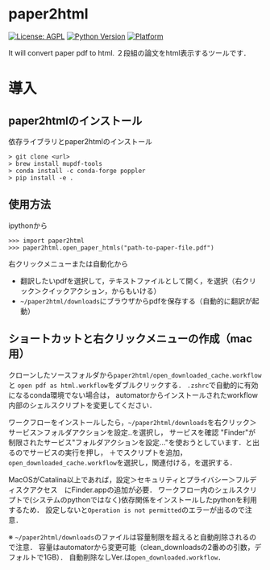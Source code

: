# paper2html

[![License: AGPL](https://img.shields.io/badge/license-AGPL-blue)](https://opensource.org/licenses/AGPL-3.0)
[![Python Version](https://img.shields.io/badge/python-3.5-blue)](https://github.com/ktaaaki/paper2html)
[![Platform](https://img.shields.io/badge/platform-macos-yellow)](https://github.com/ktaaaki/paper2html)

It will convert paper pdf to html.
２段組の論文をhtml表示するツールです．

# 導入
## paper2htmlのインストール
依存ライブラリとpaper2htmlのインストール
```
> git clone <url>
> brew install mupdf-tools
> conda install -c conda-forge poppler
> pip install -e .
```

## 使用方法
ipythonから
```
>>> import paper2html
>>> paper2html.open_paper_htmls("path-to-paper-file.pdf")
```
右クリックメニューまたは自動化から

- 翻訳したいpdfを選択して，テキストファイルとして開く，を選択（右クリック＞クイックアクション，からもいける）
- `~/paper2html/downloads`にブラウザからpdfを保存する（自動的に翻訳が起動）

## ショートカットと右クリックメニューの作成（mac用）
クローンしたソースフォルダから`paper2html/open_downloaded_cache.workflow`と
`open pdf as html.workflow`をダブルクリックする．
`.zshrc`で自動的に有効になるconda環境でない場合は，
automatorからインストールされたworkflow内部のシェルスクリプトを変更してください．

ワークフローをインストールしたら，`~/paper2html/downloads`を右クリック＞サービス＞フォルダアクションを設定..を選択し，
サービスを確認
"Finder"が制限されたサービス"フォルダアクションを設定..."を使おうとしています．と出るのでサービスの実行を押し，
＋でスクリプトを追加，`open_downloaded_cache.workflow`を選択し，関連付ける，を選択する．

MacOSがCatalina以上であれば，設定＞セキュリティとプライバシー＞フルディスクアクセス　にFinder.appの追加が必要．
ワークフロー内のシェルスクリプトで(システムのpythonではなく)依存関係をインストールしたpythonを利用するため．
設定しないと`Operation is not permitted`のエラーが出るので注意．

※ `~/paper2html/downloads`のファイルは容量制限を超えると自動削除されるので注意．
容量はautomatorから変更可能（clean_downloadsの2番めの引数，デフォルトで1GB）．
自動削除なしVer.は`open_downloaded.workflow`．
